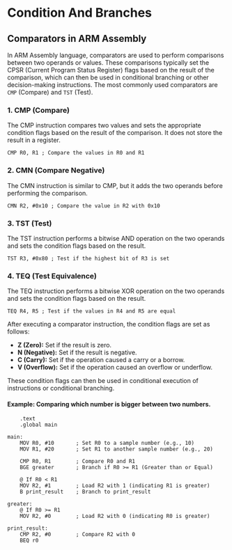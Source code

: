 # Condition And Branches

## Comparators in ARM Assembly

In ARM Assembly language, comparators are used to perform comparisons between two operands or values. These comparisons typically set the CPSR (Current Program Status Register) flags based on the result of the comparison, which can then be used in conditional branching or other decision-making instructions. The most commonly used comparators are `CMP` (Compare) and `TST` (Test).

### 1. CMP (Compare)

The CMP instruction compares two values and sets the appropriate condition flags based on the result of the comparison. It does not store the result in a register.

```armasm
CMP R0, R1 ; Compare the values in R0 and R1
```

### 2. CMN (Compare Negative)

The CMN instruction is similar to CMP, but it adds the two operands before performing the comparison.

```armasm
CMN R2, #0x10 ; Compare the value in R2 with 0x10
```

### 3. TST (Test)

The TST instruction performs a bitwise AND operation on the two operands and sets the condition flags based on the result.

```armasm
TST R3, #0x80 ; Test if the highest bit of R3 is set
```

### 4. TEQ (Test Equivalence)

The TEQ instruction performs a bitwise XOR operation on the two operands and sets the condition flags based on the result.

```armasm
TEQ R4, R5 ; Test if the values in R4 and R5 are equal
```

After executing a comparator instruction, the condition flags are set as follows:

- **Z (Zero):** Set if the result is zero.
- **N (Negative):** Set if the result is negative.
- **C (Carry):** Set if the operation caused a carry or a borrow.
- **V (Overflow):** Set if the operation caused an overflow or underflow.

These condition flags can then be used in conditional execution of instructions or conditional branching.

#### Example: Comparing which number is bigger between two numbers.

```armasm
    .text
    .global main

main:
    MOV R0, #10       ; Set R0 to a sample number (e.g., 10)
    MOV R1, #20       ; Set R1 to another sample number (e.g., 20)

    CMP R0, R1        ; Compare R0 and R1
    BGE greater       ; Branch if R0 >= R1 (Greater than or Equal)

    @ If R0 < R1
    MOV R2, #1        ; Load R2 with 1 (indicating R1 is greater)
    B print_result    ; Branch to print_result

greater:
    @ If R0 >= R1
    MOV R2, #0        ; Load R2 with 0 (indicating R0 is greater)

print_result:
    CMP R2, #0        ; Compare R2 with 0
    BEQ r0

```
